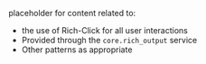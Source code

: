 placeholder for content related to:
* the use of Rich-Click for all user interactions
* Provided through the `core.rich_output` service
* Other patterns as appropriate